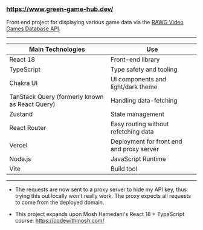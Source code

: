 ### https://www.green-game-hub.dev/

Front end project for displaying various game data via the [RAWG Video Games Database API](https://api.rawg.io/docs/).

---

| Main Technologies                              | Use                                       |
| ---------------------------------------------- | ----------------------------------------- |
| React 18                                       | Front-end library                         |
| TypeScript                                     | Type safety and tooling                   |
| Chakra UI                                      | UI components and light/dark theme        |
| TanStack Query (formerly known as React Query) | Handling data-fetching                    |
| Zustand                                        | State management                          |
| React Router                                   | Easy routing without refetching data      |
| Vercel                                         | Deployment for front end and proxy server |
| Node.js                                         | JavaScript Runtime |
| Vite                                           | Build tool                                |

---

- The requests are now sent to a proxy server to hide my API key, thus trying this out locally won't really work. The proxy expects all requests to come from the deployed domain.

- This project expands upon Mosh Hamedani's React 18 + TypeScript course: https://codewithmosh.com/

